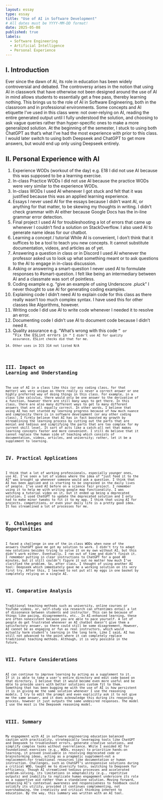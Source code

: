 ```yaml
---
layout: essay
type: essay
title: "Use of AI in Software Development"
# All dates must be YYYY-MM-DD format!
date: 2025-05-08
published: true
labels:
  - Software Engineering
  - Artificial Intelligence
  - Personal Experience
---
```


## I. Introduction
Ever since the dawn of AI, its role in education has been widely controversial and debated. The controversy arises in the notion that using AI in classwork that have otherwise not been designed around the use of AI in mind allows students to essentially get a free pass, thereby learning nothing. This brings us to the role of AI in Software Engineering, both in the classroom and in professional environments. Some concepts and AI etiquette I’ve used in this class were: not over-relying on AI, reading the entire generated output until I fully understood the solution, and choosing to ask vague queries rather than hyper-specific ones to make a more generalized solution. At the beginning of the semester, I stuck to using both ChatGPT as that’s what I’ve had the most experience with prior to this class. I would later switch to using both Deepseek and ChatGPT to get more answers, but would end up only using Deepseek entirely.

## II. Personal Experience with AI
1. Experience WODs (workout of the day) e.g. E18
I did not use AI because this was supposed to be a learning exercise.
2. In-class Practice WODs
I did not use AI because the practice WODs were very similar to the experience WODs.
3. In-class WODs
I used AI whenever I got stuck and felt that it was justified because this was an applied learning experience.
4. Essays
I never used AI for the essays because I didn’t want AI, or anything for that matter, to be skewing my thoughts in writing. I didn’t check grammar with AI either because Google Docs has the in-line grammar error detection.
5. Final project
I used AI for troubleshooting a lot of errors that came up whenever I couldn’t find a solution on StackOverflow. I also used AI to generate name ideas for our chatbot.
6. Learning a concept / tutorial
While AI is convenient, I don’t think that it suffices to be a tool to teach you new concepts. It cannot substitute documentation, videos, and articles as of yet.
7. Answering a question in class or in Discord
I used AI whenever the professor asked us to look up what something meant or to ask questions to the AI to engage in in-class discussion.
8. Asking or answering a smart-question
I never used AI to formulate responses to #smart-question. I felt like being an intermediary between AI and a classmate was sort of pointless.
9. Coding example e.g. “give an example of using Underscore .pluck”
I never thought to use AI for generating coding examples.
10. Explaining code
I didn’t need AI to explain code for this class as there really wasn’t too much complex syntax. I have used this for other classes like Algorithms, however.
11. Writing code
I did use AI to write code whenever I needed it to resolve an error.
12. Documenting code
I didn’t use AI to document code because I didn’t need it.
13. Quality assurance e.g. “What’s wrong with this code <code here>” or “Fix the ESLint errors in <code here>”
I didn’t use AI for quality assurance, ESLint checks did that for me.
14. Other uses in ICS 314 not listed
N/A

## III. Impact on Learning and Understanding
The use of AI in a class like this (or any coding class, for that matter) was very unique as there really is never a correct answer or one highly preferred way of doing things in this class. For example, in a class like calculus, there would only be one answer to the derivative of a function, however there are still many ways to get there. In this class, there are also many different ways to get to many different answers that are all equally correct. In other words, I believe that using AI has not stunted my learning progress because of how much nuance and complexity there is in software development (or any other coding class). I firmly believe that AI has in fact boosted my growth by streamlining the learning process by cutting out the parts that are menial and tedious and simplifying the parts that are too complex for my current skill level. It sort of acts like a catch-all net that makes learning concepts faster and more convenient. I still do believe that it cannot replace the human side of teaching which consists of documentation, videos, articles, and university; rather, let it be a supplement to learning.

## IV. Practical Applications
I think that a lot of working professionals, especially younger ones, use AI. I’ve seen a lot of videos where the idea of “just feed it to the AI” was brought up whenever someone would ask a question. I think that AI has been applied and is starting to be ingrained in the daily lives of people. I’ve used AI before on a science fair project. I remember using it to help me with writing google map functionality. I was watching a tutorial video on it, but it ended up being a deprecated solution. I used ChatGPT to update the deprecated solution and I only had to make minor tweaks to fit it to my app. I think that using AI for projects, competitions, or even your daily life is a pretty good idea. It has streamlined a lot of processes for me.

## V. Challenges and Opportunities
I faced a challenge in one of the in-class WODs when none of the answers ChatGPT gave me got my solution to work. I didn’t try to adapt new solutions besides trying to solve it on my own without AI, but this didn’t work either. Eventually, I ran out of time and didn’t finish it. I remember putting in clear instructions to ChatGPT for a good 40 minutes, but it still couldn’t figure it out no matter how much I’ve clarified the problem. So, after class, I thought of using another AI tool: Deepseek which immediately gave me a working solution on its very first try. After this, I learned to not put all my eggs in one basket by completely relying on a single AI.

## VI. Comparative Analysis
Traditional teaching methods such as university, online courses or YouTube videos, or, self-study via research can oftentimes entail a lot of dissonance between students and instructor. This can be because of things like pacing, disagreements, etc.. In AI-enhanced learning, these are often nonexistent because you are able to pace yourself. A lot of people do get frustrated whenever an AI chatbot doesn’t give them a satisfactory answer, so there could still be some disagreement. However, AI cannot be as engaging or fun as real instructors, which would actually harm student’s learning in the long term. Like I said, AI has still not advanced to the point where it can completely replace traditional teaching methods. Although, it is very possible in the future.

## VII. Future Considerations
AI can continue to improve learning by acting as a supplement to it. If it is able to take a user’s entire directory and edit code based on that directory, I believe that it would become even more useful and be able to provide users with better solutions custom fit to them. Something that has been bugging me with the use of AI is how persistent it is in giving me the same solution whenever I use the reasoning models. I try to edit the prompt and even explicitly ask it to not give me the same answer, and it does acknowledge this during its reasoning process, however it just outputs the same undesired responses. The model I use the most is the Deepseek reasoning model. 

## VIII. Summary
My engagement with AI in software engineering education balanced caution with practicality, strategically leveraging tools like ChatGPT and Deepseek to troubleshoot errors, generate creative solutions, and simplify complex tasks without overreliance. While I avoided AI for foundational exercises (e.g., WODs, essays) to prioritize hands-on learning, it proved invaluable in resolving deprecated code or brainstorming ideas, acting as a pragmatic supplement—not a replacement—for traditional resources like documentation or human instruction. Challenges, such as ChatGPT’s unresponsive solutions during a critical WOD, taught me to diversify tools, switching to Deepseek for efficiency. Though AI streamlined tedious processes and accelerated problem-solving, its limitations in adaptability (e.g., repetitive outputs) and inability to replicate human engagement underscore its role as a supportive aid rather than a standalone solution. Moving forward, enhancing AI’s contextual awareness and responsiveness to feedback could solidify its utility, provided it continues complementing, not overshadowing, the creativity and critical thinking inherent to education. By the way, this summary was written with an AI tool.
